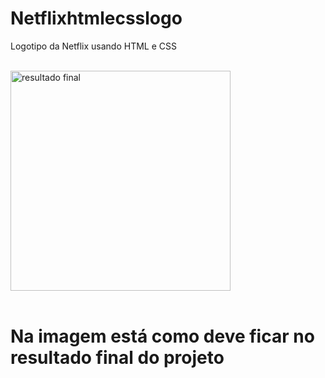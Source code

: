 # Netflixhtmlecsslogo
Logotipo da Netflix usando HTML e CSS
<br> <br>

<img width="352" alt="resultado final" aligne: center src="https://user-images.githubusercontent.com/101661686/172258751-43c577cb-786e-493c-b169-c9ae732bf44f.png">
<br><br>

<h1>Na imagem está como deve ficar no resultado final do projeto </h1>
